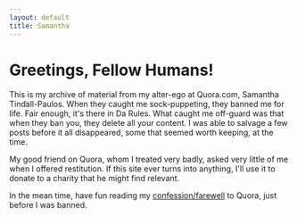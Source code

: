 ```yaml
---
layout: default
title: Samantha
---
```


# Greetings, Fellow Humans!

This is my archive of material from my alter-ego at Quora.com, Samantha Tindall-Paulos. When they caught me sock-puppeting, they
banned me for life. Fair enough, it's there in Da Rules. What caught me off-guard was that when they ban you, they delete all your
content. I was able to salvage a few posts before it all disappeared, some that seemed worth keeping, at the time.

My good friend on Quora, whom I treated very badly, asked very little of me when I offered restitution. If this site ever turns into anything, I'll use it to donate to a charity that he might find relevant.

In the mean time, have fun reading my [confession/farewell](http://saganritual.com/samantha/confession.md) to Quora, just before I was banned.